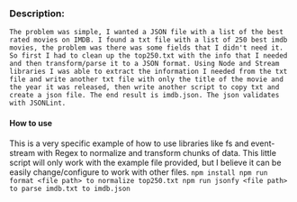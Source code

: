 
### Description:
``The problem was simple, I wanted a JSON file with a list of the best rated movies on IMDB. I found a txt file with a list of 250 best imdb movies, the problem was there was some fields that I didn't need it. So first I had to clean up the top250.txt with the info that I needed and then transform/parse it to a JSON format. Using Node and Stream libraries I was able to extract the information I needed from the txt file and write another txt file with only the title of the movie and the year it was released, then write another script to copy txt and create a json file. The end result is imdb.json.
The json validates with JSONLint.``

#### How to use
This is a very specific example of how to use libraries like fs and event-stream with Regex to normalize and transform chunks of data. This little script will only work with the example file provided, but I believe it can be easily change/configure to work with other files.
``
npm install
npm run format <file path> to normalize top250.txt
npm run jsonfy <file path> to parse imdb.txt to imdb.json
``
